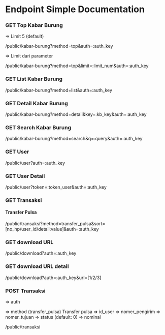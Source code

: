 # Endpoint Simple Documentation

### GET Top Kabar Burung
=> Limit 5 (default)

/public/kabar-burung?method=top&auth=:auth_key

=> Limit dari parameter

/public/kabar-burung?method=top&limit=:limit_num&auth=:auth_key

### GET List Kabar Burung
/public/kabar-burung?method=list&auth=:auth_key

### GET Detail Kabar Burung
/public/kabar-burung?method=detail&key=:kb_key&auth=:auth_key

### GET Search Kabar Burung
/public/kabar-burung?method=search&q=:query&auth=:auth_key

### GET User
/public/user?auth=:auth_key

### GET User Detail
/public/user?token=:token_user&auth=:auth_key

### GET Transaksi
#### Transfer Pulsa
/public/transaksi?method=transfer_pulsa&sort=[no_hp/user_id/detail:value]&auth=:auth_key

### GET download URL
/public/download?auth=:auth_key

### GET download URL detail
/public/download?auth=:auth_key&url=[1/2/3]

### POST Transaksi
=> auth

=> method (transfer_pulsa) Transfer pulsa
=> id_user
=> nomer_pengirim
=> nomer_tujuan
=> status (default: 0)
=> nominal

/public/transaksi